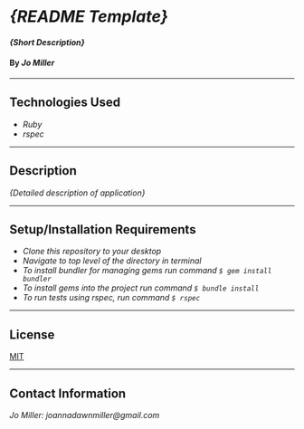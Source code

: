 # _{README Template}_

#### _{Short Description}_

#### By _**Jo Miller**_

---

## Technologies Used

* _Ruby_
* _rspec_

---

## Description

_{Detailed description of application}_

---

## Setup/Installation Requirements

* _Clone this repository to your desktop_
* _Navigate to top level of the directory in terminal_
* _To install bundler for managing gems run command `$ gem install bundler`_
* _To install gems into the project run command `$ bundle install`_
* _To run tests using rspec, run command `$ rspec`_

---

## License

[MIT](LICENSE.txt)

---

## Contact Information

_Jo Miller: joannadawnmiller@gmail.com_